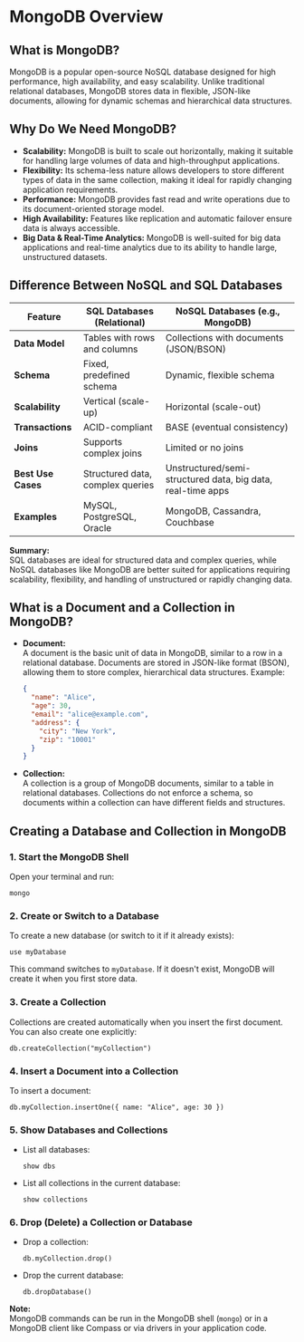 # MongoDB Overview

## What is MongoDB?

MongoDB is a popular open-source NoSQL database designed for high performance, high availability, and easy scalability. Unlike traditional relational databases, MongoDB stores data in flexible, JSON-like documents, allowing for dynamic schemas and hierarchical data structures.

## Why Do We Need MongoDB?

- **Scalability:** MongoDB is built to scale out horizontally, making it suitable for handling large volumes of data and high-throughput applications.
- **Flexibility:** Its schema-less nature allows developers to store different types of data in the same collection, making it ideal for rapidly changing application requirements.
- **Performance:** MongoDB provides fast read and write operations due to its document-oriented storage model.
- **High Availability:** Features like replication and automatic failover ensure data is always accessible.
- **Big Data & Real-Time Analytics:** MongoDB is well-suited for big data applications and real-time analytics due to its ability to handle large, unstructured datasets.

## Difference Between NoSQL and SQL Databases

| Feature                | SQL Databases (Relational)         | NoSQL Databases (e.g., MongoDB)         |
|------------------------|-------------------------------------|-----------------------------------------|
| **Data Model**         | Tables with rows and columns        | Collections with documents (JSON/BSON)  |
| **Schema**             | Fixed, predefined schema            | Dynamic, flexible schema                |
| **Scalability**        | Vertical (scale-up)                 | Horizontal (scale-out)                  |
| **Transactions**       | ACID-compliant                      | BASE (eventual consistency)             |
| **Joins**              | Supports complex joins              | Limited or no joins                     |
| **Best Use Cases**     | Structured data, complex queries    | Unstructured/semi-structured data, big data, real-time apps |
| **Examples**           | MySQL, PostgreSQL, Oracle           | MongoDB, Cassandra, Couchbase           |

**Summary:**  
SQL databases are ideal for structured data and complex queries, while NoSQL databases like MongoDB are better suited for applications requiring scalability, flexibility, and handling of unstructured or rapidly changing data.

## What is a Document and a Collection in MongoDB?

- **Document:**  
  A document is the basic unit of data in MongoDB, similar to a row in a relational database. Documents are stored in JSON-like format (BSON), allowing them to store complex, hierarchical data structures. Example:
  ```json
  {
    "name": "Alice",
    "age": 30,
    "email": "alice@example.com",
    "address": {
      "city": "New York",
      "zip": "10001"
    }
  }
  ```

- **Collection:**  
  A collection is a group of MongoDB documents, similar to a table in relational databases. Collections do not enforce a schema, so documents within a collection can have different fields and structures.

## Creating a Database and Collection in MongoDB

### 1. Start the MongoDB Shell

Open your terminal and run:
```
mongo
```

### 2. Create or Switch to a Database

To create a new database (or switch to it if it already exists):
```
use myDatabase
```
This command switches to `myDatabase`. If it doesn't exist, MongoDB will create it when you first store data.

### 3. Create a Collection

Collections are created automatically when you insert the first document. You can also create one explicitly:
```
db.createCollection("myCollection")
```

### 4. Insert a Document into a Collection

To insert a document:
```
db.myCollection.insertOne({ name: "Alice", age: 30 })
```

### 5. Show Databases and Collections

- List all databases:
  ```
  show dbs
  ```
- List all collections in the current database:
  ```
  show collections
  ```

### 6. Drop (Delete) a Collection or Database

- Drop a collection:
  ```
  db.myCollection.drop()
  ```
- Drop the current database:
  ```
  db.dropDatabase()
  ```

**Note:**  
MongoDB commands can be run in the MongoDB shell (`mongo`) or in a MongoDB client like Compass or via drivers in your application code.
